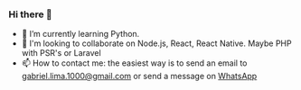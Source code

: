 ### Hi there 👋
- 🌱 I’m currently learning Python.
- 👯 I'm looking to collaborate on Node.js, React, React Native. Maybe PHP with PSR's or Laravel
- 📫 How to contact me: the easiest way is to send an email to gabriel.lima.1000@gmail.com or send a message on [WhatsApp](https://api.whatsapp.com/send?phone=559299772008&text=Ola%2C%20gabriel%20vi%20seu%20numero%20no%20github.)

<!--
Here are some ideas to get you started:

- 🔭 I’m currently working on ...
- 🌱 I’m currently learning ...
- 👯 I’m looking to collaborate on ...
- 🤔 I’m looking for help with ...
- 💬 Ask me about ...
- 📫 How to reach me: ...
- 😄 Pronouns: ...
- ⚡ Fun fact: ...
-->
